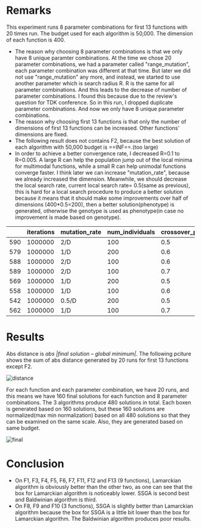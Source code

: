 # Remarks

This experiment runs 8 parameter combinations for first 13 functions with 20 times run. The budget used for each algorithm is 50,000.  The dimension of each function is 400.

- The reason why choosing 8 parameter combinations is that we only have 8 unique paramter combinations. At the time we chose 20 parameter combinations, we had a parameter called "range_mutation", each parameter combination was different at that time. But later we did not use "range_mutation" any more, and instead, we started to use another parameter which is search radius R. R is the same for all parameter combinations. And this leads to the decrease of number of parameter combinations. I found this because due to the review's question for TDK conference. So in this run, I dropped duplicate parameter combinations. And now we only have 8 unique parameter combinations.
- The reason why choosing first 13 functions is that only the number of dimensions of first 13 functions can be increased. Other functions' dimensions are fixed.
- The following result does not contains F2, because the best solution of each algorithm with 50,000 budget is ==INF==.(too large)
- In order to achieve a better convergence rate, I decreased R=0.1 to R=0.005. A large R can help the population jump out of the local minima for multimodal functions, while a small R can help unimodal functions converge faster. I think later we can increase "mutation_rate", because we already increased the dimension. Meanwhile, we should decrease the local search rate, current local search rate= 0.5(same as previous), this is hard for a local search procedure to produce a better solution because it means that it should make some improvements over half of dimensions (400*0.5=200), then a better solution(phenotype) is generated, otherwise the genotype is used as phenotype(in case no improvement is made based on genotype).

|      | iterations | mutation_rate | num_individuals | crossover_probability | Mutation_type | Crossover_type          | local_search_rate | Local_search_type | R     | Budget |
| :--- | ---------- | ------------- | --------------- | --------------------- | ------------- | ----------------------- | ----------------- | :---------------- | ----- | ------ |
| 590  | 1000000    | 2/D           | 100             | 0.5                   | Normal        | Probabilistic_crossover | 0.5               | Uniform           | 0.005 | 50000  |
| 579  | 1000000    | 1/D           | 200             | 0.6                   | Normal        | Probabilistic_crossover | 0.5               | Uniform           | 0.005 | 50000  |
| 588  | 1000000    | 2/D           | 100             | 0.6                   | Normal        | Probabilistic_crossover | 0.5               | Uniform           | 0.005 | 50000  |
| 589  | 1000000    | 2/D           | 100             | 0.7                   | Normal        | Probabilistic_crossover | 0.5               | Uniform           | 0.005 | 50000  |
| 569  | 1000000    | 1/D           | 200             | 0.5                   | Normal        | Probabilistic_crossover | 0.5               | Uniform           | 0.005 | 50000  |
| 558  | 1000000    | 1/D           | 100             | 0.6                   | Normal        | Probabilistic_crossover | 0.5               | Uniform           | 0.005 | 50000  |
| 542  | 1000000    | 0.5/D         | 200             | 0.5                   | Normal        | Probabilistic_crossover | 0.5               | Uniform           | 0.005 | 50000  |
| 562  | 1000000    | 1/D           | 100             | 0.7                   | Normal        | Probabilistic_crossover | 0.5               | Uniform           | 0.005 | 50000  |

# Results

Abs distance is *abs |final solution – global minimum|*. The following pciture shows the sum of abs distance generated by 20 runs for first 13 functions except F2.

![distance](distance.png)



For each function and each parameter combination, we have 20 runs, and this means we have 160 final solutions for each function and 8 parameter combinations. The 3 algorithms produce 480 solutions in total. Each boxen is generated based on 160 solutions, but these 160 solutions are normalized(max min normalization) based on all 480 solutions so that they can be examined on the same scale. Also, they are generated based on same budget.

![final](final.png)



# Conclusion

- On F1, F3, F4, F5, F6, F7, F11, F12 and F13 (9 functions), Lamarckian algorithm is obviously better than the other two, as one can see that the box for Lamarckian algorithm is noticeably lower. SSGA is second best and Baldwinian algorithm is third.
- On F8, F9 and F10 (3 functions), SSGA is slightly better than Lamarckian algorithm because the box for SSGA is a little bit lower than the box for Lamarckian algorithm. The Baldwinian algorithm produces poor results.

